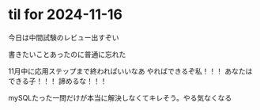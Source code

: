 # til for 2024-11-16

今日は中間試験のレビュー出すぞい

書きたいことあったのに普通に忘れた

11月中に応用ステップまで終わればいいなあ
やればできるぞ私！！！
あなたはできる子！！！
諦めるな！！！

mySQLたった一問だけが本当に解決しなくてキレそう。やる気なくなる